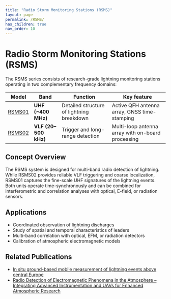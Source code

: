 ```yaml
---
title: "Radio Storm Monitoring Stations (RSMS)"
layout: page
permalink: /RSMS/
has_children: true
nav_order: 10
---
```



# Radio Storm Monitoring Stations (RSMS)

The RSMS series consists of research-grade lightning monitoring stations operating in two complementary frequency domains:

| Model               | Band                 | Function                                  | Key feature                                       |
| ------------------- | -------------------- | ----------------------------------------- | ------------------------------------------------- |
| [RSMS01](/RSMS01/) | **UHF (~400 MHz)**   | Detailed structure of lightning breakdown | Active QFH antenna array, GNSS time-stamping             |
| [RSMS02](/RSMS02/) | **VLF (20–500 kHz)** | Trigger and long-range detection          | Multi-loop antenna array with on-board processing |

## Concept Overview

The RSMS system is designed for multi-band radio detection of lightning. While RSMS02 provides reliable VLF triggering and coarse localization, RSMS01 captures the fine-scale UHF signatures of the lightning events. Both units operate time-synchronously and can be combined for interferometric and correlation analyses with optical, E-field, or radiation sensors.

## Applications

* Coordinated observation of lightning discharges
* Study of spatial and temporal characteristics of leaders
* Multi-band correlation with optical, EFM, or radiation detectors
* Calibration of atmospheric electromagnetic models

## Related Publications

* [In situ ground-based mobile measurement of lightning events above central Europe](https://amt.copernicus.org/articles/16/547/2023/)
* [Radio Detection of Electromagnetic Phenomena in the Atmosphere – Integrating Advanced Instrumentation and UAVs for Enhanced Atmospheric Research](https://dspace.cvut.cz/handle/10467/120570)

